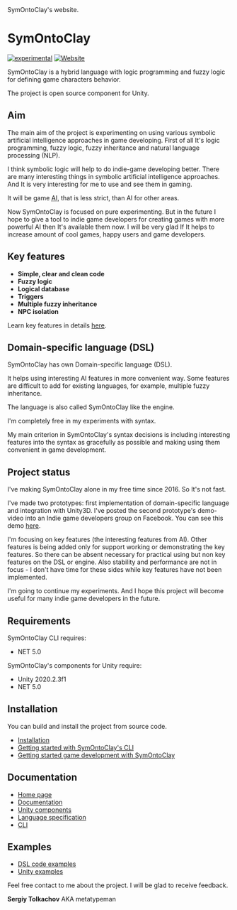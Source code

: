 <div>SymOntoClay's website.</div>

# SymOntoClay
<span>[![experimental](https://img.shields.io/badge/stability-experimental-orange.svg?style=flat)](https://github.com/Symontoclay/SymOntoClay)
[![Website](https://img.shields.io/badge/documentation-online-brightgreen)](https://symontoclay.github.io/docs/index.html)
</span><span></span>

<div><div><p>
SymOntoClay is a hybrid language with logic programming and fuzzy logic for defining game characters behavior.
</p>

<p>
The project is open source component for Unity.
</p></div></div>

## Aim
<div><div><p>
The main aim of the project is experimenting on using various symbolic artificial intelligence approaches in game developing.
First of all It's logic programming, fuzzy logic, fuzzy inheritance and natural language processing (NLP).
</p>

<p>
I think symbolic logic will help to do indie-game developing better.
There are many interesting things in symbolic artificial intelligence approaches.
And It is very interesting for me to use and see them in gaming.
</p>

<p>
It will be game <abbr title='Artificial Intelligence'>AI</abbr>, that is less strict, than AI for other areas.
</p>

<p>
Now SymOntoClay is focused on pure experimenting.
But in the future I hope to give a tool to indie game developers for creating games with more powerful AI then It's available them now.
I will be very glad If It helps to increase amount of cool games, happy users and game developers.
</p></div></div>

## Key features
<div><ul>
<li>
<b>Simple, clear and clean code</b>
</li>
<li>
<b>Fuzzy logic</b>
</li>
<li>
<b>Logical database</b>
</li>
<li>
<b>Triggers</b>
</li>
<li>
<b>Multiple fuzzy inheritance</b>
</li>
<li>
<b>NPC isolation</b>
</li>
</ul>
<p>
Learn key features in details <a href='https://symontoclay.github.io/docs/key-features.html'>here</a>.
</p>
</div>

## Domain-specific language (DSL)
<div><div><p>
SymOntoClay has own Domain-specific language (DSL).
</p>

<p>
It helps using interesting AI features in more convenient way.
Some features are difficult to add for existing languages, for example, multiple fuzzy inheritance.
</p>

<p>
The language is also called SymOntoClay like the engine.
</p>

<p>
I'm completely free in my experiments with syntax.
</p>

<p>
My main criterion in SymOntoClay's syntax decisions is including interesting features into the syntax as gracefully as possible and making using them convenient in game development.
</p></div></div>

## Project status
<div><div><p>
I've making SymOntoClay alone in my free time since 2016. 
So It's not fast.
</p>

<p>
I've made two prototypes: first implementation of domain-specific language and integration with Unity3D.
I've posted the second prototype's demo-video into an Indie game developers group on Facebook. 
You can see this demo <i class="fab fa-facebook" title="Facebook"></i><a href='https://www.facebook.com/groups/IndieGameDevs/permalink/10155707420791573/'>here</a>.
</p>

<p>
I'm focusing on key features (the interesting features from AI). 
Other features is being added only for support working or demonstrating the key features.
So there can be absent necessary for practical using  but non key features on the DSL or engine.
Also stability and performance are not in focus - I don't have time for these sides while key features have not been implemented.
</p>

<p>
I'm going to continue my experiments.
And I hope this project will become useful for many indie game developers in the future.
</p></div></div>

## Requirements
<div><div><div><div><p>
SymOntoClay CLI requires:
    <ul><li>NET 5.0</li>
</ul>
</div></div>

<div><div><p>
SymOntoClay's components for Unity require:
    <ul><li>Unity 2020.2.3f1</li>
<li>NET 5.0</li>
</ul>
</div></div></div></div>

## Installation
You can build and install the project from source code.

* [Installation](https://symontoclay.github.io/docs/install.html)
* [Getting started with SymOntoClay's CLI](https://symontoclay.github.io/docs/getting-started-cli.html)
* [Getting started game development with SymOntoClay](https://symontoclay.github.io/docs/getting-started-unity.html)

## Documentation
* [Home page](https://symontoclay.github.io/)
* [Documentation](https://symontoclay.github.io/docs/index.html)
* [Unity components](https://symontoclay.github.io/docs/unity_components.html)
* [Language specification](https://symontoclay.github.io/docs/spec.html)
* [CLI](https://symontoclay.github.io/docs/cli.html)

## Examples
* [DSL code examples](https://symontoclay.github.io/docs/lng_examples/index.html)
* [Unity examples](https://symontoclay.github.io/docs/unity-examples.html)

<p>
Feel free contact to me about the project. 
I will be glad to receive feedback.
</p>

<p class='center-h'>
<b>Sergiy Tolkachov</b> AKA metatypeman
</p>
